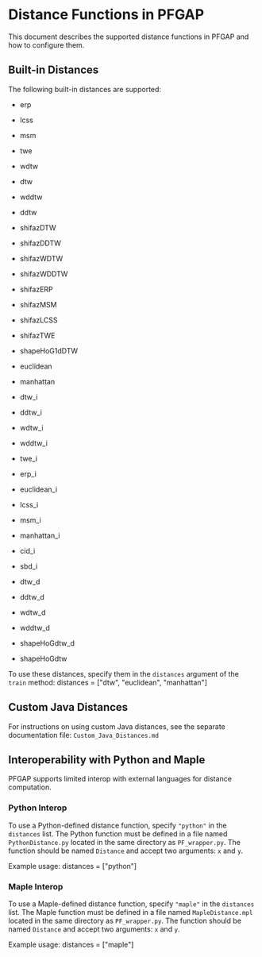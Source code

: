 # Distance Functions in PFGAP

This document describes the supported distance functions in PFGAP and how to configure them.

## Built-in Distances
The following built-in distances are supported:

- erp
- lcss
- msm
- twe
- wdtw
- dtw
- wddtw
- ddtw
- shifazDTW
- shifazDDTW
- shifazWDTW
- shifazWDDTW
- shifazERP
- shifazMSM
- shifazLCSS
- shifazTWE
- shapeHoG1dDTW

- euclidean
- manhattan

- dtw_i
- ddtw_i
- wdtw_i
- wddtw_i
- twe_i
- erp_i
- euclidean_i
- lcss_i
- msm_i
- manhattan_i
- cid_i
- sbd_i

- dtw_d
- ddtw_d
- wdtw_d
- wddtw_d
- shapeHoGdtw_d
- shapeHoGdtw

To use these distances, specify them in the `distances` argument of the `train` method:
distances = ["dtw", "euclidean", "manhattan"]

## Custom Java Distances
For instructions on using custom Java distances, see the separate documentation file:
`Custom_Java_Distances.md`

## Interoperability with Python and Maple

PFGAP supports limited interop with external languages for distance computation.

### Python Interop
To use a Python-defined distance function, specify `"python"` in the `distances` list.
The Python function must be defined in a file named `PythonDistance.py` located in the same directory as `PF_wrapper.py`.
The function should be named `Distance` and accept two arguments: `x` and `y`.

Example usage:
distances = ["python"]

### Maple Interop
To use a Maple-defined distance function, specify `"maple"` in the `distances` list.
The Maple function must be defined in a file named `MapleDistance.mpl` located in the same directory as `PF_wrapper.py`.
The function should be named `Distance` and accept two arguments: `x` and `y`.

Example usage:
distances = ["maple"]
